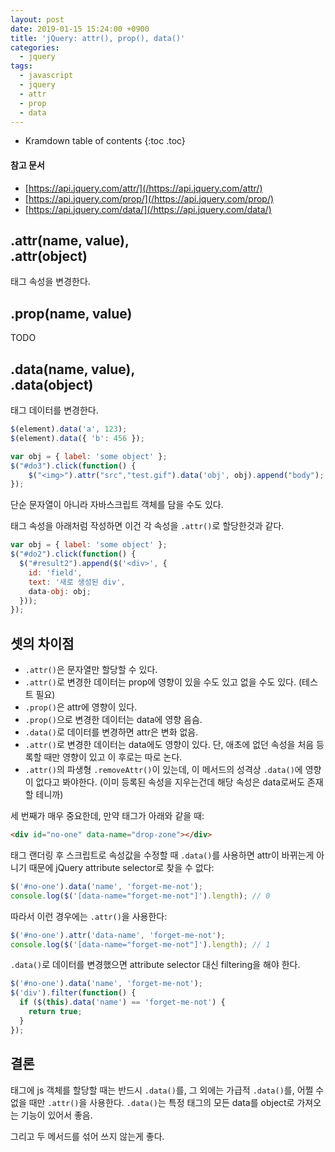 ```yaml
---
layout: post
date: 2019-01-15 15:24:00 +0900
title: 'jQuery: attr(), prop(), data()'
categories:
  - jquery
tags:
  - javascript
  - jquery
  - attr
  - prop
  - data
---
```


* Kramdown table of contents
{:toc .toc}

#### 참고 문서

- [https://api.jquery.com/attr/](/https://api.jquery.com/attr/)
- [https://api.jquery.com/prop/](/https://api.jquery.com/prop/)
- [https://api.jquery.com/data/](/https://api.jquery.com/data/)

## .attr(name, value),<br>.attr(object)

태그 속성을 변경한다.

## .prop(name, value)

TODO

## .data(name, value),<br>.data(object)

태그 데이터를 변경한다.

```js
$(element).data('a', 123);
$(element).data({ 'b': 456 });
```

```js
var obj = { label: 'some object' };
$("#do3").click(function() {
    $("<img>").attr("src","test.gif").data('obj', obj).append("body");
});
```

단순 문자열이 아니라 자바스크립트 객체를 담을 수도 있다.

태그 속성을 아래처럼 작성하면 이건 각 속성을 `.attr()`로 할당한것과 같다.

```js
var obj = { label: 'some object' };
$("#do2").click(function() {
  $("#result2").append($('<div>', {
    id: 'field',
    text: '새로 생성된 div',
    data-obj: obj;
  }));
});
```

## 셋의 차이점

- `.attr()`은 문자열만 할당할 수 있다.
- `.attr()`로 변경한 데이터는 prop에 영향이 있을 수도 있고 없을 수도 있다. (테스트 필요)
- `.prop()`은 attr에 영향이 있다.
- `.prop()`으로 변경한 데이터는 data에 영향 음슴.
- `.data()`로 데이터를 변경하면 attr은 변화 없음.
- `.attr()`로 변경한 데이터는 data에도 영향이 있다. 단, 애초에 없던 속성을 처음 등록할 때만 영향이 있고 이 후로는 따로 논다.
- `.attr()`의 파생형 `.removeAttr()`이 있는데, 이 메서드의 성격상 `.data()`에 영향이 없다고 봐야한다. (이미 등록된 속성을 지우는건데 해당 속성은 data로써도 존재할 테니까)

세 번째가 매우 중요한데, 만약 태그가 아래와 같을 때:

```html
<div id="no-one" data-name="drop-zone"></div>
```

태그 랜더링 후 스크립트로 속성값을 수정할 때 `.data()`를 사용하면 attr이 바뀌는게 아니기 때문에 jQuery attribute selector로 찾을 수 없다:

```js
$('#no-one').data('name', 'forget-me-not');
console.log($('[data-name="forget-me-not"]').length); // 0
```

따라서 이런 경우에는 `.attr()`을 사용한다:

```js
$('#no-one').attr('data-name', 'forget-me-not');
console.log($('[data-name="forget-me-not"]').length); // 1
```

`.data()`로 데이터를 변경했으면 attribute selector 대신 filtering을 해야 한다.

```js
$('#no-one').data('name', 'forget-me-not');
$('div').filter(function() {
  if ($(this).data('name') == 'forget-me-not') {
    return true;
  }
});
```

## 결론

태그에 js 객체를 할당할 때는 반드시 `.data()`를, 그 외에는 가급적 `.data()`를, 어쩔 수 없을 때만 `.attr()`을 사용한다. `.data()`는 특정 태그의 모든 data를 object로 가져오는 기능이 있어서 좋음.

그리고 두 메서드를 섞어 쓰지 않는게 좋다.
